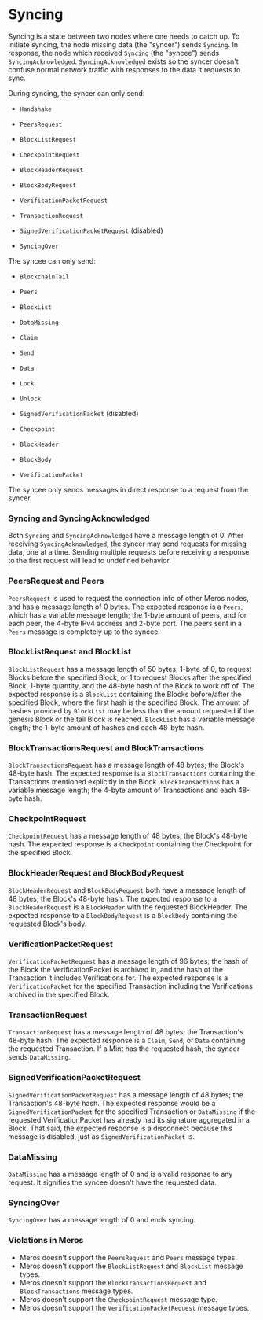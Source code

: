 # Syncing

Syncing is a state between two nodes where one needs to catch up. To initiate syncing, the node missing data (the "syncer") sends `Syncing`. In response, the node which received `Syncing` (the "syncee") sends `SyncingAcknowledged`. `SyncingAcknowledged` exists so the syncer doesn't confuse normal network traffic with responses to the data it requests to sync.

During syncing, the syncer can only send:

- `Handshake`

- `PeersRequest`
- `BlockListRequest`

- `CheckpointRequest`
- `BlockHeaderRequest`
- `BlockBodyRequest`

- `VerificationPacketRequest`
- `TransactionRequest`

- `SignedVerificationPacketRequest` (disabled)

- `SyncingOver`

The syncee can only send:

- `BlockchainTail`

- `Peers`
- `BlockList`

- `DataMissing`

- `Claim`
- `Send`
- `Data`
- `Lock`
- `Unlock`

- `SignedVerificationPacket` (disabled)

- `Checkpoint`
- `BlockHeader`
- `BlockBody`
- `VerificationPacket`

The syncee only sends messages in direct response to a request from the syncer.

### Syncing and SyncingAcknowledged

Both `Syncing` and `SyncingAcknowledged` have a message length of 0. After receiving `SyncingAcknowledged`, the syncer may send requests for missing data, one at a time. Sending multiple requests before receiving a response to the first request will lead to undefined behavior.

### PeersRequest and Peers

`PeersRequest` is used to request the connection info of other Meros nodes, and has a message length of 0 bytes. The expected response is a `Peers`, which has a variable message length; the 1-byte amount of peers, and for each peer, the 4-byte IPv4 address and 2-byte port. The peers sent in a `Peers` message is completely up to the syncee.

### BlockListRequest and BlockList

`BlockListRequest` has a message length of 50 bytes; 1-byte of 0, to request Blocks before the specified Block, or 1 to request Blocks after the specified Block, 1-byte quantity, and the 48-byte hash of the Block to work off of. The expected response is a `BlockList` containing the Blocks before/after the specified Block, where the first hash is the specified Block. The amount of hashes provided by `BlockList` may be less than the amount requested if the genesis Block or the tail Block is reached. `BlockList` has a variable message length; the 1-byte amount of hashes and each 48-byte hash.

### BlockTransactionsRequest and BlockTransactions

`BlockTransactionsRequest` has a message length of 48 bytes; the Block's 48-byte hash. The expected response is a `BlockTransactions` containing the Transactions mentioned explicitly in the Block. `BlockTransactions` has a variable message length; the 4-byte amount of Transactions and each 48-byte hash.

### CheckpointRequest

`CheckpointRequest` has a message length of 48 bytes; the Block's 48-byte hash. The expected response is a `Checkpoint` containing the Checkpoint for the specified Block.

### BlockHeaderRequest and BlockBodyRequest

`BlockHeaderRequest` and `BlockBodyRequest` both have a message length of 48 bytes; the Block's 48-byte hash. The expected response to a `BlockHeaderRequest` is a `BlockHeader` with the requested BlockHeader. The expected response to a `BlockBodyRequest` is a `BlockBody` containing the requested Block's body.

### VerificationPacketRequest

`VerificationPacketRequest` has a message length of 96 bytes; the hash of the Block the VerificationPacket is archived in, and the hash of the Transaction it includes Verifications for. The expected response is a `VerificationPacket` for the specified Transaction including the Verifications archived in the specified Block.

### TransactionRequest

`TransactionRequest` has a message length of 48 bytes; the Transaction's 48-byte hash. The expected response is a `Claim`, `Send`, or `Data` containing the requested Transaction. If a Mint has the requested hash, the syncer sends `DataMissing`.

### SignedVerificationPacketRequest

`SignedVerificationPacketRequest` has a message length of 48 bytes; the Transaction's 48-byte hash. The expected response would be a `SignedVerificationPacket` for the specified Transaction or `DataMissing` if the requested VerificationPacket has already had its signature aggregated in a Block. That said, the expected response is a disconnect because this message is disabled, just as `SignedVerificationPacket` is.

### DataMissing

`DataMissing` has a message length of 0 and is a valid response to any request. It signifies the syncee doesn't have the requested data.

### SyncingOver

`SyncingOver` has a message length of 0 and ends syncing.

### Violations in Meros

- Meros doesn't support the `PeersRequest` and `Peers` message types.
- Meros doesn't support the `BlockListRequest` and `BlockList` message types.
- Meros doesn't support the `BlockTransactionsRequest` and `BlockTransactions` message types.
- Meros doesn't support the `CheckpointRequest` message type.
- Meros doesn't support the `VerificationPacketRequest` message types.
